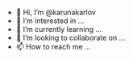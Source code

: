 - 👋 Hi, I’m @karunakarlov
- 👀 I’m interested in ...
- 🌱 I’m currently learning ...
- 💞️ I’m looking to collaborate on ...
- 📫 How to reach me ...



<!---
karunakarlov/karunakarlov is a ✨ special ✨ repository because its `README.md` (this file) appears on your GitHub profile.
You can click the Preview link to take a look at your changes.
--->
